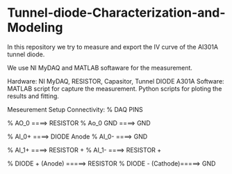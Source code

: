 # Tunnel-diode-Characterization-and-Modeling


In this repository we try to measure and export the  IV curve of the AI301A tunnel diode.

We use NI MyDAQ and MATLAB softaware for the measurement.

Hardware: NI MyDAQ, RESISTOR, Capasitor, Tunnel DIODE A301A
Software: 
MATLAB script for capture the measurement.
Python scripts for ploting the results and fitting.


Meseurement Setup Connectivity: 
% DAQ PINS

% AO_0 ====> RESISTOR
% Ao_0 GND ====>  GND


% AI_0+ ====> DIODE Anode
% AI_0- ====> GND


% AI_1+ ====> RESISTOR +
% AI_1- ====> RESISTOR +

% DIODE + (Anode) =====> RESISTOR
% DIODE - (Cathode)=====> GND

